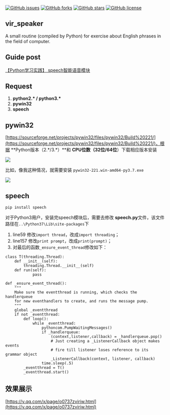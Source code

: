 [![GitHub issues](https://img.shields.io/github/issues/zhouie/vir_speaker.svg)](https://github.com/zhouie/vir_speaker/issues)
[![GitHub forks](https://img.shields.io/github/forks/zhouie/vir_speaker.svg)](https://github.com/zhouie/vir_speaker/network)
[![GitHub stars](https://img.shields.io/github/stars/zhouie/vir_speaker.svg)](https://github.com/zhouie/vir_speaker/stargazers)
[![GitHub license](https://img.shields.io/github/license/zhouie/vir_speaker.svg)](https://github.com/zhouie/vir_speaker/blob/master/LICENSE)

## vir_speaker
A  small routine (compiled by Python) for exercise about English phrases in the field of computer.

## Guide post

[【Python学习实践】 speech智能语音模块](https://zhouie.cn/posts/201807271)

## Request
1. **python2.\* / python3.\***
2. **pywin32**
3. **speech**

## pywin32
[https://sourceforge.net/projects/pywin32/files/pywin32/Build%20221/](https://sourceforge.net/projects/pywin32/files/pywin32/Build%20221/)，根据 **Python版本（2.\*/3.\*）**和 **CPU位数（32位/64位**）下载相应版本安装

![](https://i.loli.net/2019/02/24/5c7299a7aa57e.png)

比如，像我这种情况，就需要安装 `pywin32-221.win-amd64-py3.7.exe`

![](https://i.loli.net/2019/02/24/5c7299a7caf45.png)

## speech
`pip install speech`

对于Python3用户，安装完speech模块后，需要去修改 **speech.py**文件，该文件路径在`..\Python37\Lib\site-packages`下

1. line59 修改`import thread`，改成`import threading`；
2. line157 修改`print prompt`，改成`print(prompt)`；
3. 对最后的函数`_ensure_event_thread`修改如下：

```
class T(threading.Thread):
    def __init__(self):
        threading.Thread.__init__(self)
    def run(self):
            pass

def _ensure_event_thread():
    """
    Make sure the eventthread is running, which checks the handlerqueue
    for new eventhandlers to create, and runs the message pump.
    """
    global _eventthread
    if not _eventthread:
        def loop():
            while _eventthread:
                pythoncom.PumpWaitingMessages()
                if _handlerqueue:
                    (context,listener,callback) = _handlerqueue.pop()
                    # Just creating a _ListenerCallback object makes events
                    # fire till listener loses reference to its grammar object
                    _ListenerCallback(context, listener, callback)
                time.sleep(.5)
        _eventthread = T()
        _eventthread.start()
```

## 效果展示

[https://v.qq.com/x/page/o0737zviriw.html](https://v.qq.com/x/page/o0737zviriw.html)
